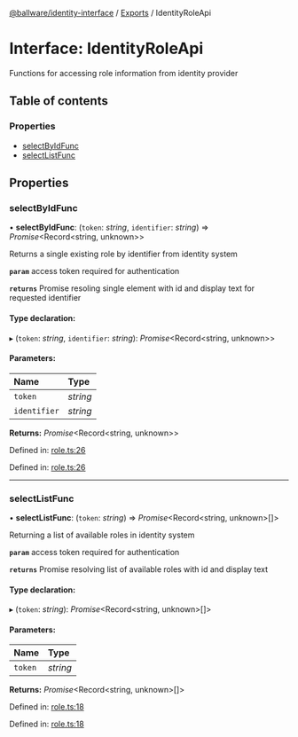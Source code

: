 [@ballware/identity-interface](../README.md) / [Exports](../modules.md) / IdentityRoleApi

# Interface: IdentityRoleApi

Functions for accessing role information from identity provider

## Table of contents

### Properties

- [selectByIdFunc](identityroleapi.md#selectbyidfunc)
- [selectListFunc](identityroleapi.md#selectlistfunc)

## Properties

### selectByIdFunc

• **selectByIdFunc**: (`token`: *string*, `identifier`: *string*) => *Promise*<Record<string, unknown\>\>

Returns a single existing role by identifier from identity system

**`param`** access token required for authentication

**`returns`** Promise resoling single element with id and display text for requested identifier

#### Type declaration:

▸ (`token`: *string*, `identifier`: *string*): *Promise*<Record<string, unknown\>\>

#### Parameters:

Name | Type |
:------ | :------ |
`token` | *string* |
`identifier` | *string* |

**Returns:** *Promise*<Record<string, unknown\>\>

Defined in: [role.ts:26](https://github.com/ballware/ballware-client/blob/5f55ce4/packages/identity-interface/src/role.ts#L26)

Defined in: [role.ts:26](https://github.com/ballware/ballware-client/blob/5f55ce4/packages/identity-interface/src/role.ts#L26)

___

### selectListFunc

• **selectListFunc**: (`token`: *string*) => *Promise*<Record<string, unknown\>[]\>

Returning a list of available roles in identity system

**`param`** access token required for authentication

**`returns`** Promise resolving list of available roles with id and display text

#### Type declaration:

▸ (`token`: *string*): *Promise*<Record<string, unknown\>[]\>

#### Parameters:

Name | Type |
:------ | :------ |
`token` | *string* |

**Returns:** *Promise*<Record<string, unknown\>[]\>

Defined in: [role.ts:18](https://github.com/ballware/ballware-client/blob/5f55ce4/packages/identity-interface/src/role.ts#L18)

Defined in: [role.ts:18](https://github.com/ballware/ballware-client/blob/5f55ce4/packages/identity-interface/src/role.ts#L18)
